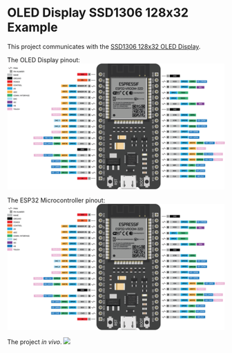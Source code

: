 # OLED Display SSD1306 128x32 Example

This project communicates with the [SSD1306 128x32 OLED Display](docs/SSD1306.pdf).

The OLED Display pinout:
![ 128x32 OLED Display view.](docs/pinout.png)

The ESP32 Microcontroller pinout:
![The device description.](docs/pinout.png)

The project *in vivo*.
![](docs/blink.gif)



